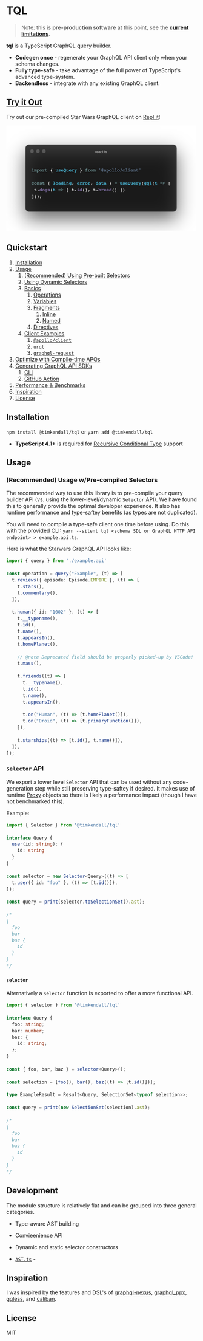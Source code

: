 # TQL

> Note: this is **pre-production software** at this point, see the **[current limitations](./CURRENT_LIMITATIONS.md)**.

**tql** is a TypeScript GraphQL query builder.

- **Codegen once** - regenerate your GraphQL API client only when your schema changes.
- **Fully type-safe** - take advantage of the full power of TypeScript's advanced type-system.
- **Backendless** - integrate with any existing GraphQL client.

## [Try it Out](https://repl.it/@timkendall/TQL-Starwars)

Try out our pre-compiled Star Wars GraphQL client on [Repl.it](https://repl.it/)! 

<img src=".github/assets/react.ts.png" width="500" />

## Quickstart

1. [Installation](#Installation)
1. [Usage](#Usage)
    1. [(Recommended) Using Pre-built Selectors]()
    1. [Using Dynamic Selectors]()
    1. [Basics]()
        1. [Operations]()
        1. [Variables]()
        1. [Fragments]()
            1. [Inline]()
            1. [Named]()
        1. [Directives]()
    1. [Client Examples]()
        1. [`@apollo/client`]()
        1. [`urql`]()
        1. [`graphql-request`]()
1. [Optimize with Compile-time APQs]()
1. [Generating GraphQL API SDKs]()
    1. [CLI]()
    1. [GitHub Action]()
1. [Performance & Benchmarks]()
1. [Inspiration]()
1. [License]()



## Installation

`npm install @timkendall/tql` or `yarn add @timkendall/tql` 

* **TypeScript 4.1+** is required for [Recursive Conditional Type](https://devblogs.microsoft.com/typescript/announcing-typescript-4-1/#recursive-conditional-types) support


## Usage


### (Recommended) Usage w/Pre-compiled Selectors

The recommended way to use this library is to pre-compile your query builder API (vs. using the lower-level/dynamic `Selector` API). We have found this to generally provide the optimal developer experience. It also has runtime performance and type-saftey benefits (as types are not duplicated).

You will need to compile a type-safe client one time before using. Do this with the provided CLI:
`yarn --silent tql <schema SDL or GraphQL HTTP API endpoint> > example.api.ts`.

Here is what the Starwars GraphQL API looks like:

```typescript
import { query } from './example.api'

const operation = query("Example", (t) => [
  t.reviews({ episode: Episode.EMPIRE }, (t) => [
    t.stars(),
    t.commentary(),
  ]),

  t.human({ id: "1002" }, (t) => [
    t.__typename(),
    t.id(),
    t.name(),
    t.appearsIn(),
    t.homePlanet(),

    // @note Deprecated field should be properly picked-up by VSCode!
    t.mass(),

    t.friends((t) => [
      t.__typename(),
      t.id(),
      t.name(),
      t.appearsIn(),

      t.on("Human", (t) => [t.homePlanet()]),
      t.on("Droid", (t) => [t.primaryFunction()]),
    ]),

    t.starships((t) => [t.id(), t.name()]),
  ]),
]);
```

### `Selector` API

We export a lower level `Selector` API that can be used without any code-generation step while still preserving type-saftey if desired. It makes use of runtime [Proxy](https://developer.mozilla.org/en-US/docs/Web/JavaScript/Reference/Global_Objects/Proxy) objects so there is likely a performance impact (though I have not benchmarked this).

Example:

```typescript
import { Selector } from '@timkendall/tql'

interface Query {
  user(id: string): {
    id: string
  }
}

const selector = new Selector<Query>((t) => [
  t.user({ id: "foo" }, (t) => [t.id()]),
]);

const query = print(selector.toSelectionSet().ast);

/*
{
  foo
  bar
  baz {
    id
  }
}
*/
```

#### `selector`

Alternatively a `selector` function is exported to offer a more functional API.

```typescript
import { selector } from '@timkendall/tql'

interface Query {
  foo: string;
  bar: number;
  baz: {
    id: string;
  };
}

const { foo, bar, baz } = selector<Query>();

const selection = [foo(), bar(), baz((t) => [t.id()])];

type ExampleResult = Result<Query, SelectionSet<typeof selection>>;

const query = print(new SelectionSet(selection).ast);

/*
{
  foo
  bar
  baz {
    id
  }
}
*/
```

## Development

The module structure is relatively flat and can be grouped into three general categories.

- Type-aware AST building 
- Convieenience API 
- Dynamic and static selector constructors

- [`AST.ts`]() - 


## Inspiration

I was inspired by the features and DSL's of [graphql-nexus](https://github.com/graphql-nexus/schema), [graphql_ppx](https://github.com/mhallin/graphql_ppx), [gqless](https://github.com/gqless/gqless), and [caliban](https://github.com/ghostdogpr/caliban).

## License

MIT
